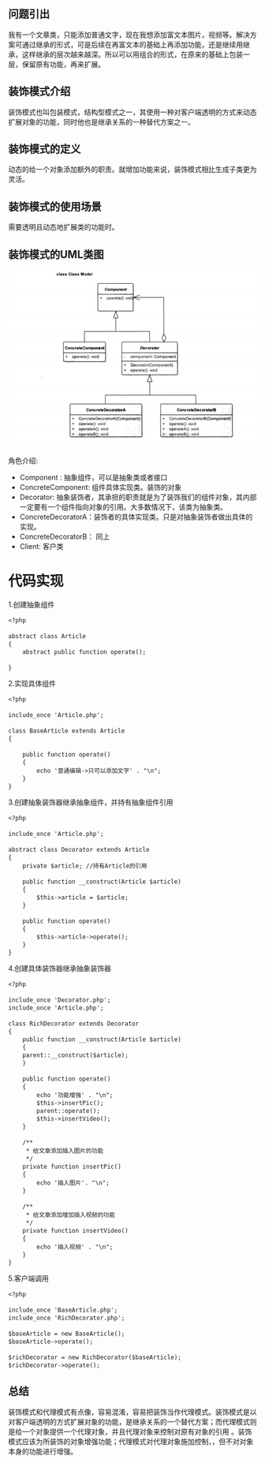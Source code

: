 ## 问题引出

我有一个文章类，只能添加普通文字，现在我想添加富文本图片，视频等。解决方案可通过继承的形式，可是后续在再富文本的基础上再添加功能，还是继续用继承，这样继承的层次越来越深。所以可以用组合的形式，在原来的基础上包装一层，保留原有功能，再来扩展。  

## 装饰模式介绍

装饰模式也叫包装模式，结构型模式之一，其使用一种对客户端透明的方式来动态扩展对象的功能，同时他也是继承关系的一种替代方案之一。  

## 装饰模式的定义

动态的给一个对象添加额外的职责。就增加功能来说，装饰模式相比生成子类更为灵活。  

## 装饰模式的使用场景

需要透明且动态地扩展类的功能时。  

## 装饰模式的UML类图

![装饰模式](https://github.com/MAZENAN/lear_note/blob/master/oop/img/decorator.png)   

角色介绍:  

- Component : 抽象组件，可以是抽象类或者接口
- ConcreteComponent: 组件具体实现类。装饰的对象
- Decorator: 抽象装饰者，其承担的职责就是为了装饰我们的组件对象，其内部一定要有一个组件指向对象的引用。大多数情况下，该类为抽象类。
- ConcreteDecoratorA：装饰者的具体实现类。只是对抽象装饰者做出具体的实现。  
- ConcreteDecoratorB： 同上
- Client: 客户类

# 代码实现

1.创建抽象组件    

    <?php

    abstract class Article
    {
        abstract public function operate();

    }

2.实现具体组件  

    <?php

    include_once 'Article.php';

    class BaseArticle extends Article
    {

        public function operate()
        {
            echo '普通编辑->只可以添加文字' . "\n";
        }
    }

3.创建抽象装饰器继承抽象组件，并持有抽象组件引用    

    <?php

    include_once 'Article.php';

    abstract class Decorator extends Article
    {
        private $article; //持有Article的引用

        public function __construct(Article $article)
        {
            $this->article = $article;
        }

        public function operate()
        {
            $this->article->operate();
        }
    }

4.创建具体装饰器继承抽象装饰器  

    <?php

    include_once 'Decorator.php';
    include_once 'Article.php';

    class RichDecorator extends Decorator
    {
        public function __construct(Article $article)
        {
        parent::__construct($article);
        }

        public function operate()
        {
            echo '功能增强' . "\n";
            $this->insertPic();
            parent::operate();
            $this->insertVideo();
        }

        /**
         * 给文章添加插入图片的功能
         */
        private function insertPic()
        {
            echo '插入图片'. "\n";
        }

        /**
         * 给文章添加增加插入视频的功能
         */
        private function insertVideo()
        {
            echo '插入视频' . "\n";
        }
    }

5.客户端调用  

    <?php

    include_once 'BaseArticle.php';
    include_once 'RichDecorator.php';

    $baseArticle = new BaseArticle();
    $baseArticle->operate();

    $richDecorator = new RichDecorator($baseArticle);
    $richDecorator->operate();  

## 总结

装饰模式和代理模式有点像，容易混淆，容易把装饰当作代理模式。装饰模式是以对客户端透明的方式扩展对象的功能，是继承关系的一个替代方案；而代理模式则是给一个对象提供一个代理对象，并且代理对象来控制对原有对象的引用	。装饰模式应该为所装饰的对象增强功能；代理模式对代理对象施加控制，，但不对对象本身的功能进行增强。  

